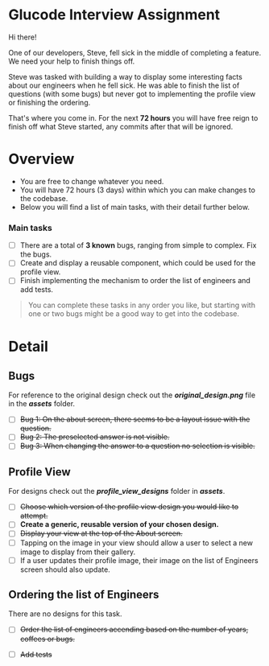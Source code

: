 # Glucode Interview Assignment

Hi there! 

One of our developers, Steve, fell sick in the middle of completing a feature. We need your help to finish things off.

Steve was tasked with building a way to display some interesting facts about our engineers when he fell sick. He was able to finish the list of questions (with some bugs) but never got to implementing the profile view or finishing the ordering.

That's where you come in.
For the next **72 hours** you will have free reign to finish off what Steve started, any commits after that will be ignored.

# Overview
- You are free to change whatever you need.
- You will have 72 hours (3 days) within which you can make changes to the codebase.
- Below you will find a list of main tasks, with their detail further below.

### Main tasks
- [ ] There are a total of **3 known** bugs, ranging from simple to complex. Fix the bugs.
- [ ] Create and display a reusable component, which could be used for the profile view.
- [ ] Finish implementing the mechanism to order the list of engineers and add tests.

> You can complete these tasks in any order you like, but starting with one or two bugs might be a good way to get into the codebase.

# Detail
## Bugs
For reference to the original design check out the ***original_design.png*** file in the ***assets*** folder. 
- [ ] ~~Bug 1: On the about screen, there seems to be a layout issue with the question.~~
- [ ] ~~Bug 2: The preselected answer is not visible.~~
- [ ] ~~Bug 3: When changing the answer to a question no selection is visible.~~

## Profile View
For designs check out the ***profile_view_designs*** folder in ***assets***.
- [ ] ~~Choose which version of the profile view design you would like to attempt.~~
- [ ] **Create a generic, reusable version of your chosen design.**
- [ ] ~~Display your view at the top of the About screen.~~
- [ ] Tapping on the image in your view should allow a user to select a new image to display from their gallery.
- [ ] If a user updates their profile image, their image on the list of Engineers screen should also update.

## Ordering the list of Engineers
There are no designs for this task.
- [ ] ~~Order the list of engineers accending based on the number of years, coffees or bugs.~~
- [ ] ~~Add tests~~




